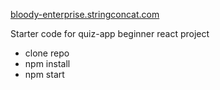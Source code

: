 [bloody-enterprise.stringconcat.com](https://bloody-enterprise.stringconcat.com)

Starter code for quiz-app beginner react project

- clone repo
- npm install
- npm start
